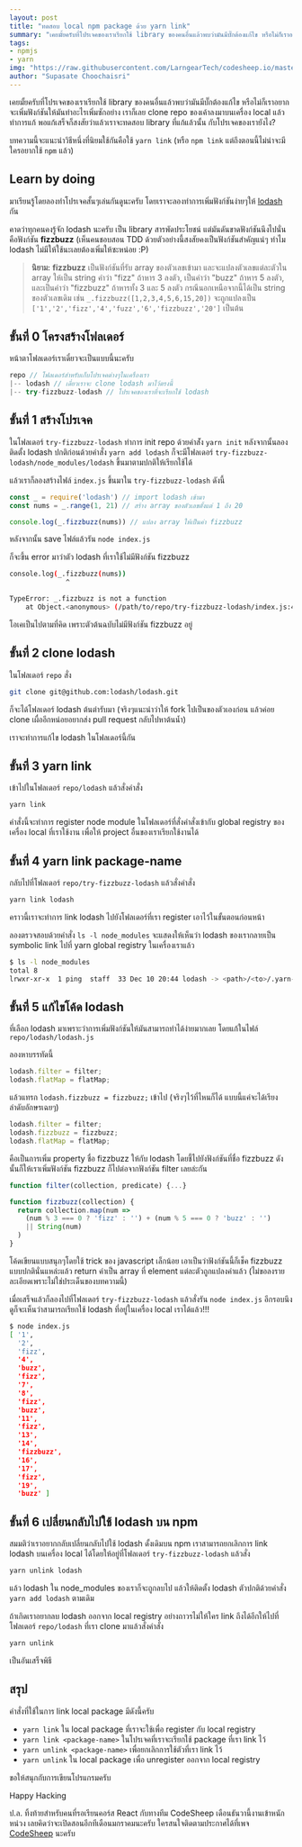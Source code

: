 ```yaml
---
layout: post
title: "ทดสอบ local npm package ด้วย yarn link"
summary: "เคยมั้ยครับที่โปรเจคของเราเรียกใช้ library ของคนอื่นแล้วพบว่ามันมีบั๊กต้องแก้ไข หรือไม่ก็เราอยากจะเพิ่มฟังก์ชันให้มันทำอะไรเพิ่มซักอย่าง เราก็เลย clone repo ของเค้าลงมาบนเครื่อง local แล้วทำการแก้ พอแก้เสร็จก็สงสัยว่าแล้วเราจะทดสอบ library ที่แก้แล้วนั้น กับโปรเจคของเรายังไง? (อ่านต่อ)"
tags:
- npmjs
- yarn
img: "https://raw.githubusercontent.com/LarngearTech/codesheep.io/master/pages/2016-12-10-yarn-link/yarn.jpg"
author: "Supasate Choochaisri"
---
```


เคยมั้ยครับที่โปรเจคของเราเรียกใช้ library ของคนอื่นแล้วพบว่ามันมีบั๊กต้องแก้ไข หรือไม่ก็เราอยากจะเพิ่มฟังก์ชันให้มันทำอะไรเพิ่มซักอย่าง เราก็เลย clone repo ของเค้าลงมาบนเครื่อง local แล้วทำการแก้ พอแก้เสร็จก็สงสัยว่าแล้วเราจะทดสอบ library ที่แก้แล้วนั้น กับโปรเจคของเรายังไง?

บทความนี้จะแนะนำวิธีหนึ่งที่นิยมใช้กันคือใช้ `yarn link` (หรือ `npm link` แต่ถึงตอนนี้ไม่น่าจะมีใครอยากใช้ `npm` แล้ว)

## Learn by doing
มาเรียนรู้โดยลองทำโปรเจคสั้นๆเล่นกันดูนะครับ โดยเราจะลองทำการเพิ่มฟังก์ชันง่ายๆให้ [lodash](https://github.com/lodash/lodash) กัน

คาดว่าทุกคนคงรู้จัก lodash นะครับ เป็น library สารพัดประโยชน์ แต่มันดันขาดฟังก์ชันนึงไปนั่นคือฟังก์ชัน **fizzbuzz** (เห็นคนชอบสอน TDD ด้วยตัวอย่างนี้สงสัยคงเป็นฟังก์ชันสำคัญแน่ๆ ทำไม lodash ไม่มีให้ใช้นะเลยต้องเพิ่มให้ซะหน่อย :P)

> **นิยาม:**
> **fizzbuzz** เป็นฟังก์ชันที่รับ array ของตัวเลขเข้ามา และจะแปลงตัวเลขแต่ละตัวใน array ให้เป็น string คำว่า "fizz" ถ้าหาร 3 ลงตัว, เป็นคำว่า "buzz" ถ้าหาร 5 ลงตัว, และเป็นคำว่า "fizzbuzz" ถ้าหารทั้ง 3 และ 5 ลงตัว กรณีนอกเหนือจากนี้ได้เป็น string ของตัวเลขเดิม เช่น `_.fizzbuzz([1,2,3,4,5,6,15,20])` จะถูกแปลงเป็น `['1','2','fizz','4','fuzz','6','fizzbuzz','20']` เป็นต้น

## ขั้นที่ 0 โครงสร้างโฟลเดอร์
หน้าตาโฟลเดอร์เราเดี๋ยวจะเป็นแบบนี้นะครับ
``` javascript
repo // โฟลเดอร์สำหรับเก็บโปรเจคต่างๆในเครื่องเรา
|-- lodash // เดี๋ยวเราจะ clone lodash มาไว้ตรงนี้
|-- try-fizzbuzz-lodash // โปรเจคของเราที่จะเรียกใช้ lodash
```

## ขั้นที่ 1 สร้างโปรเจค
ในโฟลเดอร์ `try-fizzbuzz-lodash` ทำการ init repo ด้วยคำส่ัง
`yarn init`
หลังจากนั้นลองติดตั้ง lodash ปกติก่อนด้วยคำสั่ง
`yarn add lodash`
ก็จะมีโฟลเดอร์ `try-fizzbuzz-lodash/node_modules/lodash` ขึ้นมาตามปกติให้เรียกใช้ได้

แล้วเราก็ลองสร้างไฟล์ `index.js` ขึ้นมาใน `try-fizzbuzz-lodash` ดังนี้
``` javascript
const _ = require('lodash') // import lodash เข้ามา
const nums = _.range(1, 21) // สร้าง array ของตัวเลขตั้งแต่ 1 ถึง 20

console.log(_.fizzbuzz(nums)) // แปลง array ให้เป็นค่า fizzbuzz
```
หลังจากนั้น save ไฟล์แล้วรัน
`node index.js`

ก็จะขึ้น error มาว่าตัว lodash ที่เราใช้ไม่มีฟังก์ชัน fizzbuzz
``` bash
console.log(_.fizzbuzz(nums))
              ^

TypeError: _.fizzbuzz is not a function
    at Object.<anonymous> (/path/to/repo/try-fizzbuzz-lodash/index.js:4:15)
```

โอเคเป็นไปตามที่คิด เพราะตัวต้นฉบับไม่มีฟังก์ชัน fizzbuzz อยู่

## ขั้นที่ 2 clone lodash
ในโฟลเดอร์  `repo` สั่ง

``` bash
git clone git@github.com:lodash/lodash.git
```

ก็จะได้โฟลเดอร์ lodash ต้นตำรับมา
(จริงๆแนะนำว่าให้ fork ไปเป็นของตัวเองก่อน แล้วค่อย clone เผื่ออีกหน่อยอยากส่ง pull request กลับไปหาต้นน้ำ)

เราจะทำการแก้ไข lodash ในโฟลเดอร์นี้กัน

## ขั้นที่ 3 yarn link
เข้าไปในโฟลเดอร์ `repo/lodash` แล้วสั่งคำสั่ง

``` bash
yarn link
```

คำสั่งนี้จะทำการ register node module ในโฟลเดอร์ที่สั่งคำสั่งเข้ากับ global registry ของเครื่อง local ที่เราใช้งาน เพื่อให้ project อื่นของเราเรียกใช้งานได้

## ขั้นที่ 4 yarn link package-name
กลับไปที่โฟลเดอร์ `repo/try-fizzbuzz-lodash` แล้วสั่งคำสั่ง

``` bash
yarn link lodash
```

คราวนี้เราจะทำการ link lodash ไปยังโฟลเดอร์ที่เรา register เอาไว้ในขั้นตอนก่อนหน้า

ลองตรวจสอบด้วยคำสั่ง `ls -l node_modules` จะแสดงให้เห็นว่า lodash ของเรากลายเป็น symbolic link ไปที่ yarn global registry ในเครื่องเราแล้ว
``` bash
$ ls -l node_modules
total 8
lrwxr-xr-x  1 ping  staff  33 Dec 10 20:44 lodash -> <path>/<to>/.yarn-cache/.link/lodash
```

## ขั้นที่ 5 แก้ไขโค้ด lodash
ที่เลือก lodash มาเพราะว่าการเพิ่มฟังก์ชันให้มันสามารถทำได้ง่ายมากเลย โดยแก้ในไฟล์ `repo/lodash/lodash.js`

ลองหาบรรทัดนี้
``` javascript
lodash.filter = filter;
lodash.flatMap = flatMap;
```
แล้วแทรก `lodash.fizzbuzz = fizzbuzz;` เข้าไป (จริงๆไว้ที่ไหนก็ได้ แบบนี้แค่จะได้เรียงลำดับอักษรเฉยๆ)
``` javascript
lodash.filter = filter;
lodash.fizzbuzz = fizzbuzz;
lodash.flatMap = flatMap;
```

คือเป็นการเพิ่ม property ชื่อ fizzbuzz ให้กับ lodash โดยชี้ไปยังฟังก์ชันที่ชื่อ fizzbuzz
ดังนั้นก็ให้เราเพิ่มฟังก์ชัน fizzbuzz ก็ไปต่อจากฟังก์ชัน filter เลยล่ะกัน
``` javascript
function filter(collection, predicate) {...}

function fizzbuzz(collection) {
  return collection.map(num =>
    (num % 3 === 0 ? 'fizz' : '') + (num % 5 === 0 ? 'buzz' : '')
    || String(num)
  )
}
```
โค้ดเขียนแบบสนุกๆโดยใช้ trick ของ javascript เล็กน้อย เอาเป็นว่าฟังก์ชันนี้ก็เช็ค fizzbuzz แบบปกตินั่นแหล่ะแล้ว return ค่าเป็น array ที่ element แต่ละตัวถูกแปลงค่าแล้ว (ไม่ขอลงรายละเอียดเพราะไม่ใช่ประเด็นของบทความนี้)

เมื่อเสร็จแล้วก็ลองไปที่โฟลเดอร์ `try-fizzbuzz-lodash` แล้วสั่งรัน `node index.js` อีกรอบนึงดูก็จะเห็นว่าสามารถเรียกใช้ lodash ที่อยู่ในเครื่อง local เราได้แล้ว!!!
``` bash
$ node index.js
[ '1',
  '2',
  'fizz',
  '4',
  'buzz',
  'fizz',
  '7',
  '8',
  'fizz',
  'buzz',
  '11',
  'fizz',
  '13',
  '14',
  'fizzbuzz',
  '16',
  '17',
  'fizz',
  '19',
  'buzz' ]
```

## ขั้นที่ 6 เปลี่ยนกลับไปใช้ lodash บน npm
สมมติว่าเราอยากกลับเปลี่ยนกลับไปใช้ lodash ดั้งเดิมบน npm เราสามารถยกเลิกการ link lodash บนเครื่อง local ได้โดยให้อยู่ที่โฟลเดอร์ `try-fizzbuzz-lodash` แล้วสั่ง

``` bash
yarn unlink lodash
```

แล้ว lodash ใน node_modules ของเราก็จะถูกลบไป แล้วให้ติดตั้ง lodash ตัวปกติด้วยคำสั่ง `yarn add lodash` ตามเดิม

ถ้าเกิดเราอยากลบ lodash ออกจาก local registry อย่างถาวรไม่ให้ใคร link ถึงได้อีกให้ไปที่โฟลเดอร์ `repo/lodash` ที่เรา clone มาแล้วสั่งคำสั่ง

``` bash
yarn unlink
```

เป็นอันเสร็จพิธี

## สรุป
คำสั่งที่ใช้ในการ link local package มีดังนี้ครับ
- `yarn link` ใน local package ที่เราจะใช้เพื่อ register กับ local registry
- `yarn link <package-name>` ในโปรเจคที่เราจะเรียกใช้ package ที่เรา link ไว้
- `yarn unlink <package-name>` เพื่อยกเลิกการใช้ตัวที่เรา link ไว้
- `yarn unlink` ใน local package เพื่อ unregister ออกจาก local registry

ขอให้สนุกกับการเขียนโปรแกรมครับ

Happy Hacking

ป.ล. ทิ้งท้ายสำหรับคนที่รอเรียนคอร์ส React กับทางทีม CodeSheep เดือนธันวานี้งานเข้าหนักหน่วง เลยคิดว่าจะเปิดสอนอีกทีเดือนมกราคมนะครับ ใครสนใจติดตามประกาศได้ที่เพจ [CodeSheep](https://www.facebook.com/codesheep/) นะครับ
